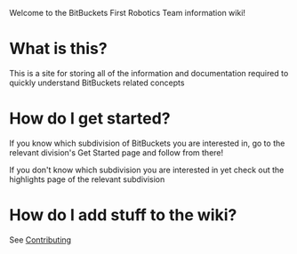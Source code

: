 Welcome to the BitBuckets First Robotics Team information wiki!

# What is this?
This is a site for storing all of the information and documentation 
required to quickly understand BitBuckets related concepts

# How do I get started?
If you know which subdivision of BitBuckets you are interested in, go to 
the relevant division's Get Started page and follow from there!

If you don't know which subdivision you are interested in yet check out 
the highlights page of the relevant subdivision

# How do I add stuff to the wiki?
See [Contributing](./other/contributing.md)


